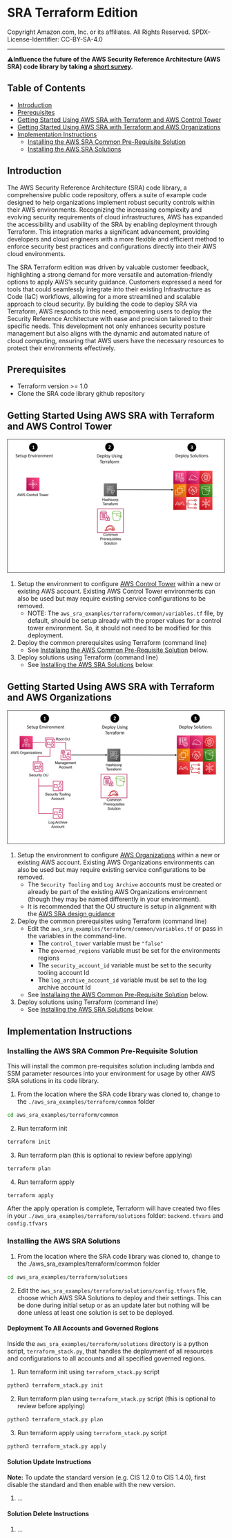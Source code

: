 # SRA Terraform Edition<!-- omit in toc -->
<!-- markdownlint-disable MD033 -->

Copyright Amazon.com, Inc. or its affiliates. All Rights Reserved. SPDX-License-Identifier: CC-BY-SA-4.0

---

⚠️**Influence the future of the AWS Security Reference Architecture (AWS SRA) code library by taking a [short survey](https://amazonmr.au1.qualtrics.com/jfe/form/SV_9oFz0p67iCw3obk).**

## <!-- omit in toc -->

## Table of Contents<!-- omit in toc -->

- [Introduction](#introduction)
- [Prerequisites](#prerequisites)
- [Getting Started Using AWS SRA with Terraform and AWS Control Tower](#getting-started-using-aws-sra-with-terraform-and-aws-control-tower)
- [Getting Started Using AWS SRA with Terraform and AWS Organizations](#getting-started-using-aws-sra-with-terraform-and-aws-organizations)
- [Implementation Instructions](#implementation-instructions)
  - [Installing the AWS SRA Common Pre-Requisite Solution](#installing-the-aws-sra-common-pre-requisite-solution)
  - [Installing the AWS SRA Solutions](#installing-the-aws-sra-solutions)

## Introduction

The AWS Security Reference Architecture (SRA) code library, a comprehensive public code repository, offers a suite of example code designed to help organizations implement robust security controls within their AWS environments. Recognizing the increasing complexity and evolving security requirements of cloud infrastructures, AWS has expanded the accessibility and usability of the SRA by enabling deployment through Terraform. This integration marks a significant advancement, providing developers and cloud engineers with a more flexible and efficient method to enforce security best practices and configurations directly into their AWS cloud environments.

The SRA Terraform edition was driven by valuable customer feedback, highlighting a strong demand for more versatile and automation-friendly options to apply AWS’s security guidance. Customers expressed a need for tools that could seamlessly integrate into their existing Infrastructure as Code (IaC) workflows, allowing for a more streamlined and scalable approach to cloud security. By building the code to deploy SRA via Terraform, AWS responds to this need, empowering users to deploy the Security Reference Architecture with ease and precision tailored to their specific needs. This development not only enhances security posture management but also aligns with the dynamic and automated nature of cloud computing, ensuring that AWS users have the necessary resources to protect their environments effectively.

## Prerequisites

- Terraform version >= 1.0
- Clone the SRA code library github repository

## Getting Started Using AWS SRA with Terraform and AWS Control Tower

![How to get started with the terraform process in AWS Control Tower diagram](../docs/artifacts/terraform-control-tower-process.png)

1. Setup the environment to configure [AWS Control Tower](https://docs.aws.amazon.com/controltower/latest/userguide/getting-started-with-control-tower.html) within a new or existing AWS account. Existing AWS Control Tower environments can also be
   used but may require existing service configurations to be removed.
   - NOTE: The `aws_sra_examples/terraform/common/variables.tf` file, by default, should be setup already with the proper values for a control tower environment.  So, it should not need to be modified for this deployment.
2. Deploy the common prerequisites using Terraform (command line)
   - See [Installaing the AWS Common Pre-Requisite Solution](#installaing-the-aws-common-pre-requisite-solution) below.
3. Deploy solutions using Terraform (command line)
   - See [Installing the AWS SRA Solutions](#installing-the-aws-sra-solutions) below.


## Getting Started Using AWS SRA with Terraform and AWS Organizations

![How to get started with the terraform process in AWS Organizations diagram](../docs/artifacts/terraform-process.png)

1. Setup the environment to configure [AWS Organizations](https://docs.aws.amazon.com/organizations/latest/userguide/orgs_getting-started.html) within a new or existing AWS account. Existing AWS Organizations environments can also be used but may
   require existing service configurations to be removed.
   - The `Security Tooling` and `Log Archive` accounts must be created or already be part of the existing AWS Organizations environment (though they may be named differently in your environment).
   - It is recommended that the OU structure is setup in alignment with the [AWS SRA design guidance](https://docs.aws.amazon.com/prescriptive-guidance/latest/security-reference-architecture/architecture.html)
2. Deploy the common prerequisites using Terraform (command line)
   - Edit the `aws_sra_examples/terraform/common/variables.tf` or pass in the variables in the command-line.
     - The `control_tower` variable must be `"false"`
     - The `governed_regions` variable must be set for the environments regions
     - The `security_account_id` variable must be set to the security tooling account Id
     - The `log_archive_account_id` variable must be set to the log archive account Id
   - See [Installaing the AWS Common Pre-Requisite Solution](#installaing-the-aws-common-pre-requisite-solution) below.
3. Deploy solutions using Terraform (command line)
   - See [Installing the AWS SRA Solutions](#installing-the-aws-sra-solutions) below.


## Implementation Instructions

### Installing the AWS SRA Common Pre-Requisite Solution

This will install the common pre-requisites solution including lambda and SSM parameter resources into your environment for usage by other AWS SRA solutions in its code library.

1. From the location where the SRA code library was cloned to, change to the `./aws_sra_examples/terraform/common` folder
```bash
cd aws_sra_examples/terraform/common
```
2. Run terraform init
```bash
terraform init
```
3. Run terraform plan (this is optional to review before applying)
```bash
terraform plan
```
4. Run terraform apply
```bash
terraform apply
```

After the apply operation is complete, Terraform will have created two files in your `./aws_sra_examples/terraform/solutions` folder:  `backend.tfvars` and `config.tfvars`

### Installing the AWS SRA Solutions

1. From the location where the SRA code library was cloned to, change to the ./aws_sra_examples/terraform/common folder
```bash
cd aws_sra_examples/terraform/solutions
```
2. Edit the `aws_sra_examples/terraform/solutions/config.tfvars` file, choose which AWS SRA Solutions to deploy and their settings. This can be done during initial setup or as an update later but nothing will be done unless at least one solution is set to be deployed.

#### Deployment To All Accounts and Governed Regions<!-- omit in toc -->

Inside the `aws_sra_examples/terraform/solutions` directory is a python script, `terraform_stack.py`, that handles the deployment of all resources and configurations to all accounts and all specified governed regions.

1. Run terraform init using `terraform_stack.py` script
```bash
python3 terraform_stack.py init
```
2. Run terraform plan using `terraform_stack.py` script (this is optional to review before applying)
```bash
python3 terraform_stack.py plan
```
3. Run terraform apply using `terraform_stack.py` script
```bash
python3 terraform_stack.py apply
```

#### Solution Update Instructions<!-- omit in toc -->

**Note:** To update the standard version (e.g. CIS 1.2.0 to CIS 1.4.0), first disable the standard and then enable with the new version.
1. ...

#### Solution Delete Instructions<!-- omit in toc -->

1. ...
